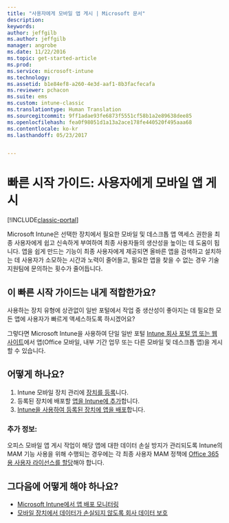 ```yaml
---
title: "사용자에게 모바일 앱 게시 | Microsoft 문서"
description: 
keywords: 
author: jeffgilb
ms.author: jeffgilb
manager: angrobe
ms.date: 11/22/2016
ms.topic: get-started-article
ms.prod: 
ms.service: microsoft-intune
ms.technology: 
ms.assetid: b1e84ef8-a260-4e3d-aaf1-8b3facfecafa
ms.reviewer: pchacon
ms.suite: ems
ms.custom: intune-classic
ms.translationtype: Human Translation
ms.sourcegitcommit: 9ff1adae93fe6873f5551cf58b1a2e89638dee85
ms.openlocfilehash: fea0f98051d1a13a2ace178fe440520f495aaa68
ms.contentlocale: ko-kr
ms.lasthandoff: 05/23/2017


---
```


# <a name="quick-start-guide-publish-mobile-apps-to-your-users"></a>빠른 시작 가이드: 사용자에게 모바일 앱 게시

[!INCLUDE[classic-portal](../includes/classic-portal.md)]

Microsoft Intune은 선택한 장치에서 필요한 모바일 및 데스크톱 앱 액세스 권한을 최종 사용자에게 쉽고 신속하게 부여하여 최종 사용자들의 생산성을 높이는 데 도움이 됩니다. 앱을 쉽게 만드는 기능이 최종 사용자에게 제공되면 올바른 앱을 검색하고 설치하는 데 사용자가 소모하는 시간과 노력이 줄어들고, 필요한 앱을 찾을 수 없는 경우 기술 지원팀에 문의하는 횟수가 줄어듭니다.   

## <a name="is-this-quick-start-guide-right-for-me"></a>이 빠른 시작 가이드는 내게 적합한가요?
사용하는 장치 유형에 상관없이 일반 포털에서 작업 중 생산성이 좋아지는 데 필요한 모든 앱에 사용자가 빠르게 액세스하도록 하시겠어요?

그렇다면 Microsoft Intune을 사용하여 단일 일반 포털 [Intune 회사 포털 앱 또는 웹 사이트](/intune-user-help/company-portal-frequently-asked-questions)에서 앱(Office 모바일, 내부 기간 업무 또는 다른 모바일 및 데스크톱 앱)을 게시할 수 있습니다.

## <a name="how-do-i-do-it"></a>어떻게 하나요?
1.    Intune 모바일 장치 관리에 [장치를 등록](/intune-classic/deploy-use/enroll-devices-in-microsoft-intune)니다.
2.    등록된 장치에 배포할 [앱을 Intune에 추가](/intune-classic/deploy-use/add-apps-for-mobile-devices-in-microsoft-intune)합니다.
3.    [Intune을 사용하여 등록된 장치에 앱을 배포](/intune-classic/deploy-use/deploy-apps)합니다.

### <a name="additional-information"></a>추가 정보:
오피스 모바일 앱 게시 작업이 해당 앱에 대한 데이터 손실 방지가 관리되도록 Intune의 MAM 기능 사용을 위해 수행되는 경우에는 각 최종 사용자 MAM 정책에 [Office 365용 사용자 라이선스를 할당](https://support.office.com/article/Assign-or-remove-licenses-for-Office-365-for-business-997596b5-4173-4627-b915-36abac6786dc)해야 합니다.

## <a name="what-should-i-do-next"></a>그다음에 어떻게 해야 하나요?
- [Microsoft Intune에서 앱 배포 모니터링](/intune-classic/deploy-use/monitor-apps-in-microsoft-intune)
- [모바일 장치에서 데이터가 손실되지 않도록 회사 데이터 보호](/intune-classic/deploy-use/protect-app-data-using-mobile-app-management-policies-with-microsoft-intune)

